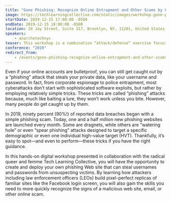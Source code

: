 ```yaml
---
title: "Gone Phishing: Recognize Online Entrapment and Other Scams by Learning How to Launch Your Own Phishing Attack Website"
image: https://techlearningcollective.com/static/images/workshop.gone-phishing-how-to-recognize-fake-websites-and-other-online-scams.blue.rectangle.png
startDate: 2019-12-15 17:00:00 -0500
endDate: 2019-12-15 18:00:00 -0500
location: 20 Jay Street, Suite 317, Brooklyn, NY, 11201, United States
speakers:
    - anarchotechnyc
teaser: This workshop is a combination “attack/defense” exercise focusing on Web-based social engineering attacks. Participants will practice both how to launch their own attacks as well as how to defend against them.
conference: "2019"
redirect_from:
    - /events/gone-phishing-recognize-online-entrapment-and-other-scams-by-learning-how-to-launch-your-own-phishing-attack-website
---
```


Even if your online accounts are bulletproof, you can still get caught out by a “phishing” attack that steals your private data, like your username and password. In fact, from corporate espionage to police entrapment, most cyberattacks don’t start with sophisticated software exploits, but rather by employing relatively simple tricks. These tricks are called “phishing” attacks because, much like baiting a lure, they won’t work unless you bite. However, many people do get caught up by them.

In 2019, ninety percent (90%!) of reported data breaches began with a simple phishing scam. Today, one and a half million new phishing websites are launched every month. Some are dragnets, while others are “watering hole” or even “spear phishing” attacks designed to target a specific demographic or even one individual high-value target (HVT). Thankfully, it’s easy to spot—and even to perform—these tricks if you have the right guidance.

In this hands-on digital workshop presented in collaboration with the radical queer and femme Tech Learning Collective, you will have the opportunity to create and deploy your own phishing Web site that can steal usernames and passwords from unsuspecting victims. By learning how attackers including law enforcement officers (LEOs) build pixel-perfect replicas of familiar sites like the Facebook login screen, you will also gain the skills you need to more quickly recognize the signs of a malicious web site, email, or other online scam.

